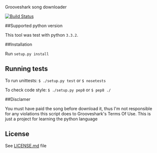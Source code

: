 Grooveshark song downloader

[![Build Status](https://travis-ci.org/PierreRambaud/groove-dl.png?branch=develop)](https://travis-ci.org/PierreRambaud/groove-dl)

##Supported python version

This tool was test with python `3.3.2`.

##Installation

Run `setup.py install`

## Running tests

To run unittests:
`$ ./setup.py test`
or
`$ nosetests`

To check code style:
`$ ./setup.py pep8`
or
`$ pep8 ./`

##Disclamer

You must have paid the song before download it, thus I'm not responsible for any violations this script does to Grooveshark's Terms Of Use.
This is just a project for learning the python language


## License
   See [LICENSE.md](LICENSE.md) file
